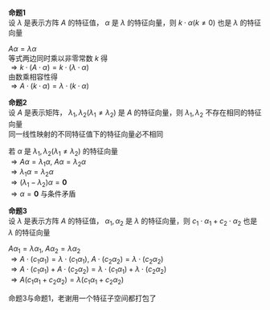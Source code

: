 **命题1**    
设 $\lambda$ 是表示方阵 $A$ 的特征值， $\alpha$ 是 $\lambda$ 的特征向量，则 $k\cdot\alpha(k\neq0)$ 也是 $\lambda$ 的特征向量    
    
 $A\alpha=\lambda\alpha$     
等式两边同时乘以非零常数 $k$ 得    
 $\Rightarrow k\cdot(A\cdot\alpha)=k\cdot(\lambda\cdot\alpha)$     
由数乘相容性得    
 $\Rightarrow A\cdot(k\cdot\alpha)=\lambda\cdot(k\cdot\alpha)$     
    
**命题2**    
设 $A$ 是表示矩阵， $\lambda_1,\lambda_2(\lambda_1\neq\lambda_2)$ 是 $A$ 的特征向量，则 $\lambda_1,\lambda_2$ 不存在相同的特征向量    
同一线性映射的不同特征值下的特征向量必不相同    
    
若 $\alpha$ 是 $\lambda_1,\lambda_2(\lambda_1\neq\lambda_2)$ 的特征向量    
 $\Rightarrow A\alpha=\lambda_1\alpha,\ A\alpha=\lambda_2\alpha$     
 $\Rightarrow \lambda_1\alpha=\lambda_2\alpha$     
 $\Rightarrow (\lambda_1-\lambda_2)\alpha=\mathbf{0}$     
 $\Rightarrow\alpha=\mathbf{0}$ 与条件矛盾    
    
**命题3**    
设 $\lambda$ 是表示方阵 $A$ 的特征值， $\alpha_1,\alpha_2$ 是 $\lambda$ 的特征向量，则 $c_1\cdot\alpha_1+c_2\cdot\alpha_2$ 也是 $\lambda$ 的特征向量    
    
 $A\alpha_1=\lambda\alpha_1,\ A\alpha_2=\lambda\alpha_2$     
 $\Rightarrow A\cdot(c_1\alpha_1)=\lambda\cdot(c_1\alpha_1),\ A\cdot(c_2\alpha_2)=\lambda\cdot(c_2\alpha_2)$     
 $\Rightarrow A\cdot(c_1\alpha_1)+A\cdot(c_2\alpha_2)=\lambda\cdot(c_1\alpha_1)+\lambda\cdot(c_2\alpha_2)$     
 $\Rightarrow A(c_1\alpha_1+c_2\alpha_2)=\lambda(c_1\alpha_1+c_2\alpha_2)$     
    
命题3与命题1，老谢用一个特征子空间都打包了    

